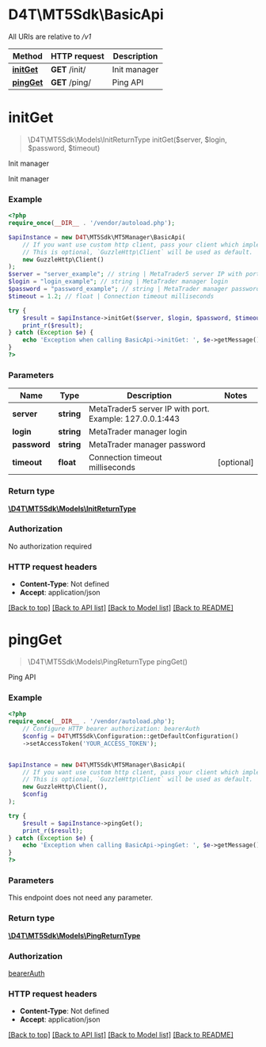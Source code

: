 # D4T\MT5Sdk\BasicApi

All URIs are relative to */v1*

Method | HTTP request | Description
------------- | ------------- | -------------
[**initGet**](BasicApi.md#initget) | **GET** /init/ | Init manager
[**pingGet**](BasicApi.md#pingget) | **GET** /ping/ | Ping API

# **initGet**
> \D4T\MT5Sdk\Models\InitReturnType initGet($server, $login, $password, $timeout)

Init manager

Init manager

### Example
```php
<?php
require_once(__DIR__ . '/vendor/autoload.php');

$apiInstance = new D4T\MT5Sdk\MT5Manager\BasicApi(
    // If you want use custom http client, pass your client which implements `GuzzleHttp\ClientInterface`.
    // This is optional, `GuzzleHttp\Client` will be used as default.
    new GuzzleHttp\Client()
);
$server = "server_example"; // string | MetaTrader5 server IP with port. Example: 127.0.0.1:443
$login = "login_example"; // string | MetaTrader manager login
$password = "password_example"; // string | MetaTrader manager password
$timeout = 1.2; // float | Connection timeout milliseconds

try {
    $result = $apiInstance->initGet($server, $login, $password, $timeout);
    print_r($result);
} catch (Exception $e) {
    echo 'Exception when calling BasicApi->initGet: ', $e->getMessage(), PHP_EOL;
}
?>
```

### Parameters

Name | Type | Description  | Notes
------------- | ------------- | ------------- | -------------
 **server** | **string**| MetaTrader5 server IP with port. Example: 127.0.0.1:443 |
 **login** | **string**| MetaTrader manager login |
 **password** | **string**| MetaTrader manager password |
 **timeout** | **float**| Connection timeout milliseconds | [optional]

### Return type

[**\D4T\MT5Sdk\Models\InitReturnType**](../Model/InitReturnType.md)

### Authorization

No authorization required

### HTTP request headers

 - **Content-Type**: Not defined
 - **Accept**: application/json

[[Back to top]](#) [[Back to API list]](../../README.md#documentation-for-api-endpoints) [[Back to Model list]](../../README.md#documentation-for-models) [[Back to README]](../../README.md)

# **pingGet**
> \D4T\MT5Sdk\Models\PingReturnType pingGet()

Ping API

### Example
```php
<?php
require_once(__DIR__ . '/vendor/autoload.php');
    // Configure HTTP bearer authorization: bearerAuth
    $config = D4T\MT5Sdk\Configuration::getDefaultConfiguration()
    ->setAccessToken('YOUR_ACCESS_TOKEN');


$apiInstance = new D4T\MT5Sdk\MT5Manager\BasicApi(
    // If you want use custom http client, pass your client which implements `GuzzleHttp\ClientInterface`.
    // This is optional, `GuzzleHttp\Client` will be used as default.
    new GuzzleHttp\Client(),
    $config
);

try {
    $result = $apiInstance->pingGet();
    print_r($result);
} catch (Exception $e) {
    echo 'Exception when calling BasicApi->pingGet: ', $e->getMessage(), PHP_EOL;
}
?>
```

### Parameters
This endpoint does not need any parameter.

### Return type

[**\D4T\MT5Sdk\Models\PingReturnType**](../Model/PingReturnType.md)

### Authorization

[bearerAuth](../../README.md#bearerAuth)

### HTTP request headers

 - **Content-Type**: Not defined
 - **Accept**: application/json

[[Back to top]](#) [[Back to API list]](../../README.md#documentation-for-api-endpoints) [[Back to Model list]](../../README.md#documentation-for-models) [[Back to README]](../../README.md)

